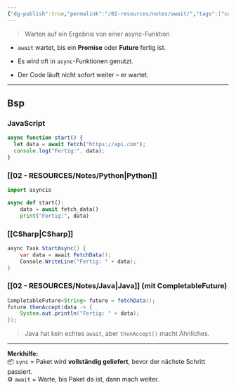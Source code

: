 ```yaml
---
{"dg-publish":true,"permalink":"/02-resources/notes/await/","tags":["code/python","code/CSharp","code/java"],"noteIcon":"","updated":"2025-08-26T16:35:02.000+02:00"}
---
```


>Warten auf ein Ergebnis von einer async-Funktion

- `await` wartet, bis ein **Promise** oder **Future** fertig ist.
    
- Es wird oft in `async`-Funktionen genutzt.
    
- Der Code läuft nicht sofort weiter – er wartet.
    

---

## Bsp
### JavaScript

```js
async function start() {
  let data = await fetch("https://api.com");
  console.log("Fertig:", data);
}
```



### [[02 - RESOURCES/Notes/Python\|Python]]

```python
import asyncio

async def start():
    data = await fetch_data()
    print("Fertig:", data)
```



### [[CSharp\|CSharp]]

```csharp
async Task StartAsync() {
    var data = await FetchData();
    Console.WriteLine("Fertig: " + data);
}
```



### [[02 - RESOURCES/Notes/Java\|Java]] (mit CompletableFuture)

```java
CompletableFuture<String> future = fetchData();
future.thenAccept(data -> {
    System.out.println("Fertig: " + data);
});
```

> Java hat kein echtes `await`, aber `thenAccept()` macht Ähnliches.


---

**Merkhilfe:**  
📦 `sync` = Paket wird **vollständig geliefert**, bevor der nächste Schritt passiert.  
⚙️ `await` = Warte, bis Paket da ist, dann mach weiter.
